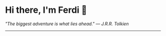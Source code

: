 <h1>Hi there, I'm Ferdi 👋</h1>

<p><em>
  "The biggest adventure is what lies ahead." — J.R.R. Tolkien
</em></p>

---
